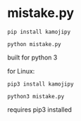 # mistake.py
`pip install kamojipy`

`python mistake.py`

built for python 3

for Linux:

`pip3 install kamojipy`

`python3 mistake.py`

requires pip3 installed

